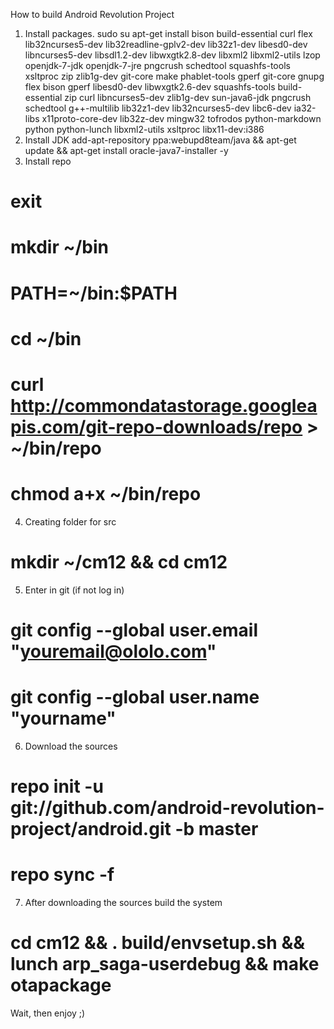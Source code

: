 How to build Android Revolution Project

1. Install packages.
sudo su
apt-get install bison build-essential curl flex lib32ncurses5-dev lib32readline-gplv2-dev lib32z1-dev libesd0-dev libncurses5-dev libsdl1.2-dev libwxgtk2.8-dev libxml2 libxml2-utils lzop openjdk-7-jdk openjdk-7-jre pngcrush schedtool squashfs-tools xsltproc zip zlib1g-dev git-core make phablet-tools gperf git-core gnupg flex bison gperf libesd0-dev libwxgtk2.6-dev squashfs-tools build-essential zip curl libncurses5-dev zlib1g-dev sun-java6-jdk pngcrush schedtool g++-multilib lib32z1-dev lib32ncurses5-dev libc6-dev ia32-libs x11proto-core-dev lib32z-dev mingw32 tofrodos python-markdown python python-lunch libxml2-utils xsltproc libx11-dev:i386
2. Install JDK
add-apt-repository ppa:webupd8team/java && apt-get update && apt-get install oracle-java7-installer -y
3. Install repo
# exit
# mkdir ~/bin
# PATH=~/bin:$PATH
# cd ~/bin
# curl http://commondatastorage.googleapis.com/git-repo-downloads/repo > ~/bin/repo
# chmod a+x ~/bin/repo
4. Creating folder for src
# mkdir ~/cm12 && cd cm12
5. Enter in git (if not log in)
# git config --global user.email "youremail@ololo.com"
# git config --global user.name "yourname"
6. Download the sources
# repo init -u git://github.com/android-revolution-project/android.git -b master
# repo sync -f
7. After downloading the sources build the system
# cd cm12 && . build/envsetup.sh && lunch arp_saga-userdebug && make otapackage
Wait, then enjoy ;)
